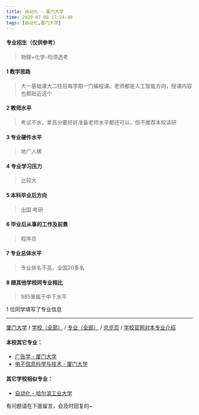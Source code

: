 ```yaml
---
title: 自动化 - 厦门大学
time: 2020-07-08 17:24:40
tags: [自动化,厦门大学]
---
```

#### 专业招生（仅供参考）  
> 物理+化学-均须选考

#### 1 教学思路
> 大一基础课大二往后每学期一门编程课。老师都是人工智能方向，授课内容也都贴近这个


#### 2 教师水平
> 考试不水，拿高分要好好准备老师水平都还可以，但不推荐本校读研


#### 3 专业硬件水平
> 地广人稀


#### 4 专业学习压力
> 比较大


#### 5 本科毕业后方向
> 出国 考研


#### 6 毕业后从事的工作及前景
> 程序员


#### 7 专业总体水平
> 专业排名不高，全国20多名


#### 8 跟其他学校同专业相比
> 985里属于中下水平


1 位同学填写了专业信息
***
[厦门大学](https://univgo.github.io/2020/07/08/厦门大学) / [学校（全部）](https://univgo.github.io/2020/07/09/学校汇总页) / [专业（全部）](https://univgo.github.io/2020/07/09/专业汇总页) / [总览页](https://univgo.github.io/2020/07/09/总览) / [学校官网对本专业介绍]()
#### 本校其它专业：
- [广告学 - 厦门大学](https://univgo.github.io/2020/07/08/广告学%20-%20厦门大学)
- [电子信息科学与技术 - 厦门大学](https://univgo.github.io/2020/07/08/电子信息科学与技术%20-%20厦门大学)
#### 其它学校相似专业：
- [自动化 - 哈尔滨工业大学](https://univgo.github.io/2020/07/08/自动化%20-%20哈尔滨工业大学)


有问题请在下面留言，会及时回复的~
